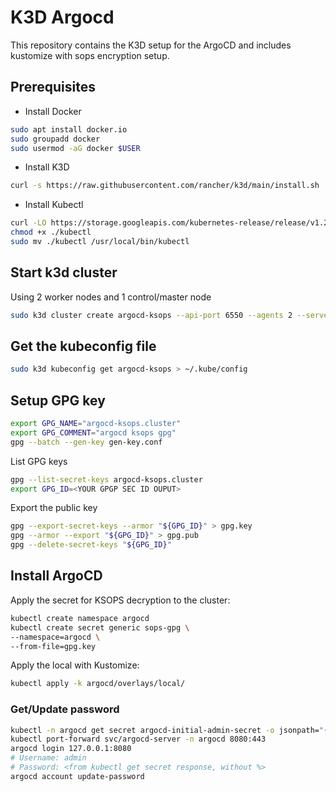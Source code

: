 # K3D Argocd

This repository contains the K3D setup for the ArgoCD and includes kustomize with sops encryption setup.

## Prerequisites

- Install Docker

```bash
sudo apt install docker.io
sudo groupadd docker
sudo usermod -aG docker $USER
```

- Install K3D

```bash
curl -s https://raw.githubusercontent.com/rancher/k3d/main/install.sh | bash
```

- Install Kubectl

```bash
curl -LO https://storage.googleapis.com/kubernetes-release/release/v1.21.0/bin/linux/amd64/kubectl
chmod +x ./kubectl
sudo mv ./kubectl /usr/local/bin/kubectl
```

## Start k3d cluster

Using 2 worker nodes and 1 control/master node

```bash
sudo k3d cluster create argocd-ksops --api-port 6550 --agents 2 --servers 1
```

## Get the kubeconfig file

```bash
sudo k3d kubeconfig get argocd-ksops > ~/.kube/config
```

## Setup GPG key

```bash
export GPG_NAME="argocd-ksops.cluster"
export GPG_COMMENT="argocd ksops gpg"
gpg --batch --gen-key gen-key.conf
```

List GPG keys

```bash
gpg --list-secret-keys argocd-ksops.cluster
export GPG_ID=<YOUR GPGP SEC ID OUPUT>
```

Export the public key

```bash
gpg --export-secret-keys --armor "${GPG_ID}" > gpg.key
gpg --armor --export "${GPG_ID}" > gpg.pub
gpg --delete-secret-keys "${GPG_ID}"
```

## Install ArgoCD

Apply the secret for KSOPS decryption to the cluster:

```bash
kubectl create namespace argocd
kubectl create secret generic sops-gpg \
--namespace=argocd \
--from-file=gpg.key
```
Apply the local with Kustomize:

```bash
kubectl apply -k argocd/overlays/local/
```

### Get/Update password

```bash
kubectl -n argocd get secret argocd-initial-admin-secret -o jsonpath="{.data.password}" | base64 -d
kubectl port-forward svc/argocd-server -n argocd 8080:443
argocd login 127.0.0.1:8080
# Username: admin
# Password: <from kubectl get secret response, without %>
argocd account update-password
```
